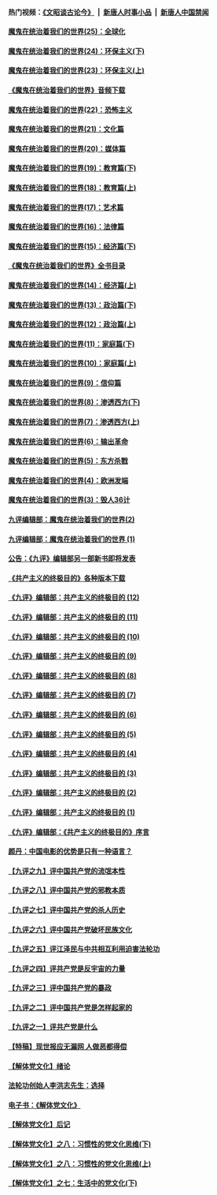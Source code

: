 #### 热门视频：[《文昭谈古论今》](https://github.com/gfw-breaker/wenzhao/blob/master/README.md?t=10240933) &nbsp;|&nbsp; [新唐人时事小品](https://github.com/gfw-breaker/ntdtv-comedy/blob/master/README.md?t=10240933) &nbsp;|&nbsp; [新唐人中国禁闻](https://github.com/gfw-breaker/ntdtv-news/blob/master/README.md?t=10240933)

#### [魔鬼在统治着我们的世界(25)：全球化](../pages/nsc422/n10788205.md?t=10240933) 

#### [魔鬼在统治着我们的世界(24)：环保主义(下)](../pages/nsc422/n10695307.md?t=10240933) 

#### [魔鬼在统治着我们的世界(23)：环保主义(上)](../pages/nsc422/n10688613.md?t=10240933) 

#### [《魔鬼在统治着我们的世界》音频下载](../pages/nsc422/n10635553.md?t=10240933) 

#### [魔鬼在统治着我们的世界(22)：恐怖主义](../pages/nsc422/n10614727.md?t=10240933) 

#### [魔鬼在统治着我们的世界(21)：文化篇](../pages/nsc422/n10597706.md?t=10240933) 

#### [魔鬼在统治着我们的世界(20)：媒体篇](../pages/nsc422/n10586579.md?t=10240933) 

#### [魔鬼在统治着我们的世界(19)：教育篇(下)](../pages/nsc422/n10564808.md?t=10240933) 

#### [魔鬼在统治着我们的世界(18)：教育篇(上)](../pages/nsc422/n10526970.md?t=10240933) 

#### [魔鬼在统治着我们的世界(17)：艺术篇](../pages/nsc422/n10499093.md?t=10240933) 

#### [魔鬼在统治着我们的世界(16)：法律篇](../pages/nsc422/n10485969.md?t=10240933) 

#### [魔鬼在统治着我们的世界(15)：经济篇(下)](../pages/nsc422/n10469975.md?t=10240933) 

#### [《魔鬼在统治着我们的世界》全书目录](../pages/nsc422/n10464261.md?t=10240933) 

#### [魔鬼在统治着我们的世界(14)：经济篇(上)](../pages/nsc422/n10457370.md?t=10240933) 

#### [魔鬼在统治着我们的世界(13)：政治篇(下)](../pages/nsc422/n10448270.md?t=10240933) 

#### [魔鬼在统治着我们的世界(12)：政治篇(上)](../pages/nsc422/n10444576.md?t=10240933) 

#### [魔鬼在统治着我们的世界(11)：家庭篇(下)](../pages/nsc422/n10440961.md?t=10240933) 

#### [魔鬼在统治着我们的世界(10)：家庭篇(上)](../pages/nsc422/n10435448.md?t=10240933) 

#### [魔鬼在统治着我们的世界(9)：信仰篇](../pages/nsc422/n10432159.md?t=10240933) 

#### [魔鬼在统治着我们的世界(8)：渗透西方(下)](../pages/nsc422/n10429603.md?t=10240933) 

#### [魔鬼在统治着我们的世界(7)：渗透西方(上)](../pages/nsc422/n10426013.md?t=10240933) 

#### [魔鬼在统治着我们的世界(6)：输出革命](../pages/nsc422/n10421536.md?t=10240933) 

#### [魔鬼在统治着我们的世界(5)：东方杀戮](../pages/nsc422/n10417707.md?t=10240933) 

#### [魔鬼在统治着我们的世界(4)：欧洲发端](../pages/nsc422/n10414890.md?t=10240933) 

#### [魔鬼在统治着我们的世界(3)：毁人36计](../pages/nsc422/n10411583.md?t=10240933) 

#### [九评编辑部：魔鬼在统治着我们的世界(2)](../pages/nsc422/n10410036.md?t=10240933) 

#### [九评编辑部：魔鬼在统治着我们的世界 (1)](../pages/nsc422/n10406825.md?t=10240933) 

#### [公告：《九评》编辑部另一部新书即将发表](../pages/nsc422/n10405104.md?t=10240933) 

#### [《共产主义的终极目的》各种版本下载](../pages/nsc422/n10022138.md?t=10240933) 

#### [《九评》编辑部：共产主义的终极目的 (12)](../pages/nsc422/n9933272.md?t=10240933) 

#### [《九评》编辑部：共产主义的终极目的 (11)](../pages/nsc422/n9924973.md?t=10240933) 

#### [《九评》编辑部：共产主义的终极目的 (10)](../pages/nsc422/n9920883.md?t=10240933) 

#### [《九评》编辑部：共产主义的终极目的 (9)](../pages/nsc422/n9916363.md?t=10240933) 

#### [《九评》编辑部：共产主义的终极目的 (8)](../pages/nsc422/n9912488.md?t=10240933) 

#### [《九评》编辑部：共产主义的终极目的 (7)](../pages/nsc422/n9901176.md?t=10240933) 

#### [《九评》编辑部：共产主义的终极目的 (6)](../pages/nsc422/n9899359.md?t=10240933) 

#### [《九评》编辑部：共产主义的终极目的 (5)](../pages/nsc422/n9893174.md?t=10240933) 

#### [《九评》编辑部：共产主义的终极目的 (4)](../pages/nsc422/n9891246.md?t=10240933) 

#### [《九评》编辑部：共产主义的终极目的 (3)](../pages/nsc422/n9879879.md?t=10240933) 

#### [《九评》编辑部：共产主义的终极目的 (2)](../pages/nsc422/n9876205.md?t=10240933) 

#### [《九评》编辑部：共产主义的终极目的 (1)](../pages/nsc422/n9865857.md?t=10240933) 

#### [《九评》编辑部：《共产主义的终极目的》序言](../pages/nsc422/n9862666.md?t=10240933) 

#### [颜丹：中国电影的优势是只有一种语言？](../pages/nsc422/n9583062.md?t=10240933) 

#### [【九评之九】评中国共产党的流氓本性](../pages/nsc422/n737542.md?t=10240933) 

#### [【九评之八】评中国共产党的邪教本质](../pages/nsc422/n735942.md?t=10240933) 

#### [【九评之七】评中国共产党的杀人历史](../pages/nsc422/n733806.md?t=10240933) 

#### [【九评之六】评中国共产党破坏民族文化](../pages/nsc422/n731667.md?t=10240933) 

#### [【九评之五】评江泽民与中共相互利用迫害法轮功](../pages/nsc422/n730058.md?t=10240933) 

#### [【九评之四】评共产党是反宇宙的力量](../pages/nsc422/n727814.md?t=10240933) 

#### [【九评之三】评中国共产党的暴政](../pages/nsc422/n725597.md?t=10240933) 

#### [【九评之二】评中国共产党是怎样起家的](../pages/nsc422/n723946.md?t=10240933) 

#### [【九评之一】评共产党是什么](../pages/nsc422/n722529.md?t=10240933) 

#### [【特稿】现世报应无漏网 人做恶都得偿](../pages/nsc422/n4215167.md?t=10240933) 

#### [【解体党文化】绪论](../pages/nsc422/n1449356.md?t=10240933) 

#### [法轮功创始人李洪志先生：选择](../pages/nsc422/n3580738.md?t=10240933) 

#### [电子书：《解体党文化》](../pages/nsc422/n1573484.md?t=10240933) 

#### [【解体党文化】后记](../pages/nsc422/n1531999.md?t=10240933) 

#### [【解体党文化】之八：习惯性的党文化思维(下)](../pages/nsc422/n1526477.md?t=10240933) 

#### [【解体党文化】之八：习惯性的党文化思维(上)](../pages/nsc422/n1520631.md?t=10240933) 

#### [【解体党文化】之七：生活中的党文化(下)](../pages/nsc422/n1513446.md?t=10240933) 


